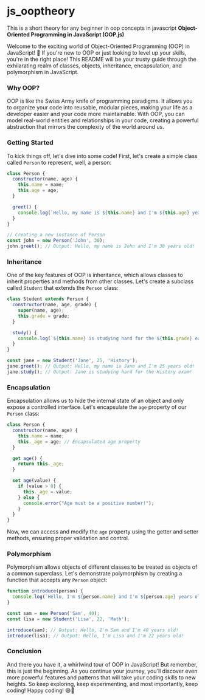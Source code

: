 # js_ooptheory
This is a short  theory for any beginner in oop concepts in javascript
**Object-Oriented Programming in JavaScript (OOP.js)**

Welcome to the exciting world of Object-Oriented Programming (OOP) in JavaScript! 🎉 If you're new to OOP or just looking to level up your skills, you're in the right place! This README will be your trusty guide through the exhilarating realm of classes, objects, inheritance, encapsulation, and polymorphism in JavaScript.

### Why OOP?

OOP is like the Swiss Army knife of programming paradigms. It allows you to organize your code into reusable, modular pieces, making your life as a developer easier and your code more maintainable. With OOP, you can model real-world entities and relationships in your code, creating a powerful abstraction that mirrors the complexity of the world around us.

### Getting Started

To kick things off, let's dive into some code! First, let's create a simple class called `Person` to represent, well, a person:

```javascript
class Person {
  constructor(name, age) {
    this.name = name;
    this.age = age;
  }

  greet() {
    console.log(`Hello, my name is ${this.name} and I'm ${this.age} years old!`);
  }
}

// Creating a new instance of Person
const john = new Person('John', 30);
john.greet(); // Output: Hello, my name is John and I'm 30 years old!
```

### Inheritance

One of the key features of OOP is inheritance, which allows classes to inherit properties and methods from other classes. Let's create a subclass called `Student` that extends the `Person` class:

```javascript
class Student extends Person {
  constructor(name, age, grade) {
    super(name, age);
    this.grade = grade;
  }

  study() {
    console.log(`${this.name} is studying hard for the ${this.grade} exam!`);
  }
}

const jane = new Student('Jane', 25, 'History');
jane.greet(); // Output: Hello, my name is Jane and I'm 25 years old!
jane.study(); // Output: Jane is studying hard for the History exam!
```

### Encapsulation

Encapsulation allows us to hide the internal state of an object and only expose a controlled interface. Let's encapsulate the `age` property of our `Person` class:

```javascript
class Person {
  constructor(name, age) {
    this.name = name;
    this._age = age; // Encapsulated age property
  }

  get age() {
    return this._age;
  }

  set age(value) {
    if (value > 0) {
      this._age = value;
    } else {
      console.error("Age must be a positive number!");
    }
  }
}
```

Now, we can access and modify the `age` property using the getter and setter methods, ensuring proper validation and control.

### Polymorphism

Polymorphism allows objects of different classes to be treated as objects of a common superclass. Let's demonstrate polymorphism by creating a function that accepts any `Person` object:

```javascript
function introduce(person) {
  console.log(`Hello, I'm ${person.name} and I'm ${person.age} years old!`);
}

const sam = new Person('Sam', 40);
const lisa = new Student('Lisa', 22, 'Math');

introduce(sam); // Output: Hello, I'm Sam and I'm 40 years old!
introduce(lisa); // Output: Hello, I'm Lisa and I'm 22 years old!
```

### Conclusion

And there you have it, a whirlwind tour of OOP in JavaScript! But remember, this is just the beginning. As you continue your journey, you'll discover even more powerful features and patterns that will take your coding skills to new heights. So keep exploring, keep experimenting, and most importantly, keep coding! Happy coding! 😄🚀
